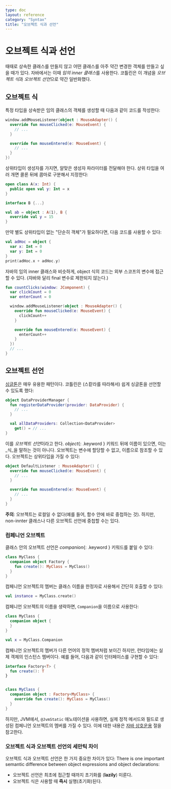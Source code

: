 ```yaml
---
type: doc
layout: reference
category: "Syntax"
title: "오브젝트 식과 선언"
---
```


# 오브젝트 식과 선언

때때로 상속한 클래스를 만들지 않고 어떤 클래스를 아주 약간 변경한 객체를 만들고 싶을 때가 있다.
자바에서는 이때 *임의 inner 클래스*를 사용한다.
코틀린은 이 개념을 *오브젝트 식*과 *오브젝트 선언*으로 약간 일반화했다.

## 오브젝트 식

특정 타입을 상속받은 임의 클래스의 객체를 생성할 때 다음과 같이 코드를 작성한다:

``` kotlin
window.addMouseListener(object : MouseAdapter() {
  override fun mouseClicked(e: MouseEvent) {
    // ...
  }

  override fun mouseEntered(e: MouseEvent) {
    // ...
  }
})
```

상위타입이 생성자를 가지면, 알맞은 생성자 파라미터를 전달해야 한다.
상위 타입을 여러 개면 콜론 뒤에 콤마로 구분해서 지정한다:


``` kotlin
open class A(x: Int) {
  public open val y: Int = x
}

interface B {...}

val ab = object : A(1), B {
  override val y = 15
}
```

만약 별도 상위타입이 없는 "단순히 객체"가 필요하다면, 다음 코드를 사용할 수 있다:

``` kotlin
val adHoc = object {
  var x: Int = 0
  var y: Int = 0
}
print(adHoc.x + adHoc.y)
```

자바의 임의 inner 클래스와 비슷하게, object 식의 코드는 외부 스코프의 변수에 접근할 수 있다.
(자바와 달리 final 변수로 제한되지 않는다.)

``` kotlin
fun countClicks(window: JComponent) {
  var clickCount = 0
  var enterCount = 0

  window.addMouseListener(object : MouseAdapter() {
    override fun mouseClicked(e: MouseEvent) {
      clickCount++
    }

    override fun mouseEntered(e: MouseEvent) {
      enterCount++
    }
  })
  // ...
}
```

## 오브젝트 선언

[싱글톤](http://en.wikipedia.org/wiki/Singleton_pattern)은 매우 유용한 패턴이다. 코틀린은 (스캍라를 따라해서) 쉽게 싱글톤을 선언할 수 있도록 했다:

``` kotlin
object DataProviderManager {
  fun registerDataProvider(provider: DataProvider) {
    // ...
  }

  val allDataProviders: Collection<DataProvider>
    get() = // ...
}
```

이를 *오브젝트 선언*이라고 한다. *object*{: .keyword } 키워드 뒤에 이름이 있으면, 이는 _식_을 말하는 것이 아니다.
오브젝트는 변수에 할당할 수 없고, 이름으로 참조할 수 있다. 오브젝트는 상위타입을 가질 수 있다:

``` kotlin
object DefaultListener : MouseAdapter() {
  override fun mouseClicked(e: MouseEvent) {
    // ...
  }

  override fun mouseEntered(e: MouseEvent) {
    // ...
  }
}
```

**주의**: 오브젝트는 로컬일 수 없다(예를 들어, 함수 안에 바로 중첩하는 것). 하지만, non-innter 클래스나 다른 오브젝트 선언에 중첩할 수는 있다.


### 컴페니언 오브젝트

클래스 안의 오브젝트 선언은 *companion*{: .keyword } 키워드를 붙일 수 있다:

``` kotlin
class MyClass {
  companion object Factory {
    fun create(): MyClass = MyClass()
  }
}
```

컴페니언 오브젝트의 멤버는 클래스 이름을 한정자로 사용해서 간단히 호출할 수 있다:

``` kotlin
val instance = MyClass.create()
```

컴페니언 오브젝트의 이름을 생략하면, `Companion`을 이름으로 사용한다:

``` kotlin
class MyClass {
  companion object {
  }
}

val x = MyClass.Companion
```

컴페니언 오브젝트의 멤버가 다른 언어의 정적 멤버처럼 보이긴 하지만, 런타임에는 실제 객체의 인스턴스 멤버이다.
예를 들어, 다음과 같이 인터페이스를 구현할 수 있다:

``` kotlin
interface Factory<T> {
  fun create(): T
}


class MyClass {
  companion object : Factory<MyClass> {
    override fun create(): MyClass = MyClass()
  }
}
```

하지만, JVM에서, `@JvmStatic` 애노테이션을 사용하면, 실제 정적 메서드와 필드로 생성된 컴페니언 오브젝트의 멤버를 가질 수 있다.
이에 대한 내용은 [자바 상호운용](java-interop.html#static-methods-and-fields) 절을 참고한다.


### 오브젝트 식과 오브젝트 선언의 세만틱 차이

오브젝트 식과 오브젝트 선언은 한 가지 중요한 차이가 있다:
There is one important semantic difference between object expressions and object declarations:

* 오브젝트 선언은 최초에 접근할 때까지 초기화를 (**lazily**) 미룬다.
* 오브젝트 식은 사용할 때 **즉시** 실행(초기화)된다.
